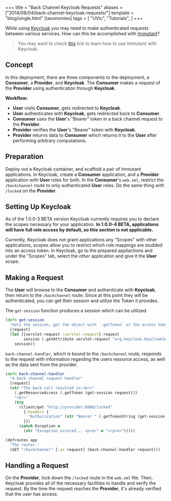 +++
title = "Back Channel Keycloak Requests"
aliases = ["2014/08/04/back-channel-keycloak-requests/"]
template = "blog/single.html"
[taxonomies]
tags = [
  "UVic",
  "Tutorials",
]
+++


While using [Keycloak](http://keycloak.jboss.org/) you may need to make authenticated requests between various services. How can this be accomplished with [Immutant](http://immutant.org/)?

> You may want to check [this](/2014/07/25/integrating-immutant-and-keycloak/) link to learn how to use Immutant with Keycloak.

<!-- more -->

## Concept

In this deployment, there are three components to the deployment, a **Consumer**, a **Provider**, and **Keycloak**. The **Consumer** makes a request of the **Provider** using authentication through **Keycloak**.

**Workflow:**

* **User** visits **Consumer**, gets redirected to **Keycloak**.
* **User** authenticates with **Keycloak**, gets redirected back to **Consumer**.
* **Consumer** uses the **User**'s "Bearer" token in a back channel request to the **Provider**.
* **Provider** verifies the **User**'s "Bearer" token with **Keycloak**.
* **Provider** returns data to **Consumer** which returns it to the **User** after performing arbitrary computations.

## Preparation

Deploy out a Keycloak container, and scaffold a pair of Immutant applications. In Keycloak, create a **Consumer** application, and a **Provider** application with **User** roles for both. In the **Consumer**'s `web.xml`, restrict the `/backchannel` route to only authenticated **User** roles. Do the same thing with `/locked` on the **Provider**.

## Setting Up Keycloak

As of the 1.0.0-3 BETA version Keycloak currently requires you to declare the scopes necessary for your application. **In 1.0.0-4 BETA, applications will have full role access by default, so this section is not applicable.**

Currently, Keycloak does not grant applications any "Scopes" with other applications, scopes allow you to restrict which role mappings are studded into an access token. In Keycloak, go to the prepared appliactions and under the "Scopes" tab, select the *other* application and give it the **User** scope.

## Making a Request

The **User** will browse to the **Consumer** and authenticate with **Keycloak**, then return to the `/backchannel` route. Since at this point they will be authenticated, you can get their session and utilize the Token it provides.

The `get-session` function produces a session which can be utilized.  

```clojure
(defn get-session
  "Gets the session, get the object with `.getToken` or the access token itself with `.getTokenString`"
  [request]
  (let [{servlet-request :servlet-request} request
        session (.getAttribute servlet-request "org.keycloak.KeycloakSecurityContext")]
    session))
```

`back-channel-handler`, which is bound to the `/backchannel` route, responds to the request with information regarding the users resource access, as well as the data sent from the provider.

```clojure
(defn back-channel-handler
  "A back channel request handler"
  [request]
  (str "The back call resulted in:<br>"
    (.getResourceAccess (.getToken (get-session request)))
    "<br>"
    (try
      (client/get "http://provider:8080/locked"
        {:headers {
          "Authorization" (str "Bearer " (.getTokenString (get-session request)))
        }})
      (catch Exception e
        (str "Exception occured... <pre>" e "</pre>")))))

(defroutes app
  "The router."
  (GET "/backchannel" [:as request] (back-channel-handler request)))
```

## Handling a Request

On the **Provider**, lock down the `/locked` route in the `web.xml` file. Then, Keycloak provides all of the necessary facilities to handle and verify the request. By the time the request reaches the **Provider**, it's already verified that the user has access.
